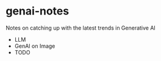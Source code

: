 # genai-notes

Notes on catching up with the latest trends in Generative AI

- LLM
- GenAI on Image
- TODO

